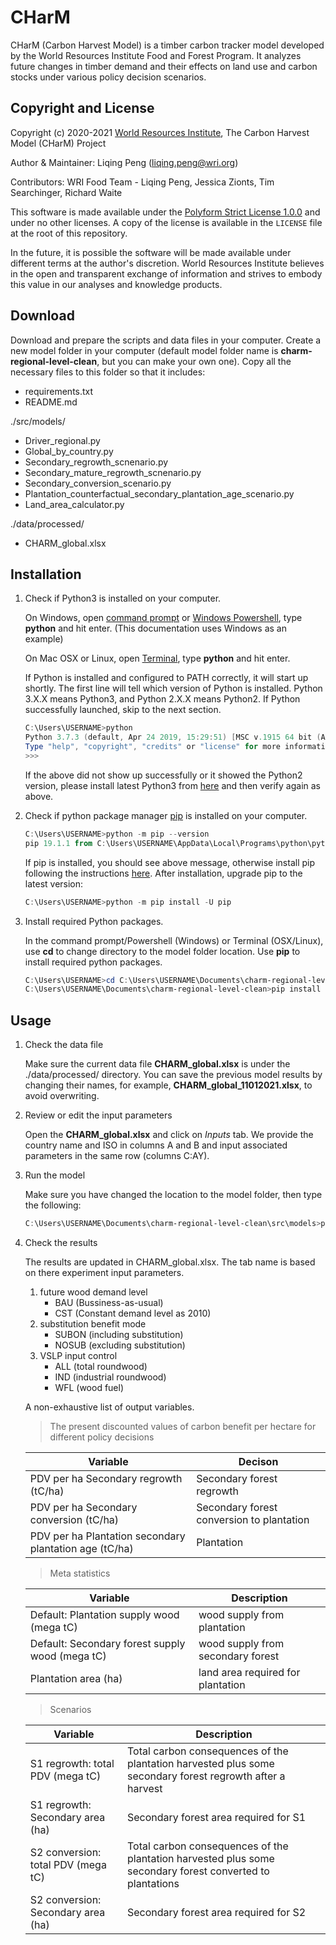 # CHarM

CHarM (Carbon Harvest Model) is a timber carbon tracker model developed by the World Resources Institute Food and Forest Program. It analyzes future changes in timber demand and their effects on land use and carbon stocks under various policy decision scenarios.

## Copyright and License

Copyright (c) 2020-2021 [World Resources Institute](https://www.wri.org/), The Carbon Harvest Model (CHarM) Project

Author & Maintainer: Liqing Peng (liqing.peng@wri.org)

Contributors: WRI Food Team - Liqing Peng, Jessica Zionts, Tim Searchinger, Richard Waite

This software is made available under the [Polyform Strict License 1.0.0](https://polyformproject.org/licenses/strict/1.0.0/) and under no other licenses.
A copy of the license is available in the `LICENSE` file at the root of this repository.

In the future, it is possible the software will be made available under different terms at the author's discretion.
World Resources Institute believes in the open and transparent exchange of information and strives to embody this value in our analyses and knowledge products.


## Download

Download and prepare the scripts and data files in your computer. Create a new model folder in your computer (default model folder name is **charm-regional-level-clean**, but you can make your own one). Copy all the necessary files to this folder so that it includes:

- requirements.txt
- README.md

./src/models/
- Driver_regional.py
- Global_by_country.py
- Secondary_regrowth_scnenario.py
- Secondary_mature_regrowth_scnenario.py
- Secondary_conversion_scenario.py
- Plantation_counterfactual_secondary_plantation_age_scenario.py
- Land_area_calculator.py

./data/processed/
- CHARM_global.xlsx


## Installation

1. Check if Python3 is installed on your computer.

    On Windows, open [command prompt](https://www.howtogeek.com/235101/10-ways-to-open-the-command-prompt-in-windows-10/) or [Windows Powershell](https://docs.microsoft.com/en-us/windows-server/administration/windows-commands/powershell), type **python** and hit enter. (This documentation uses Windows as an example)

    On Mac OSX or Linux, open [Terminal](https://macpaw.com/how-to/use-terminal-on-mac#:~:text=How%20to%20open%20Terminal%20on,double%2Dclick%20the%20search%20result.), type **python** and hit enter.

    If Python is installed and configured to PATH correctly, it will start up shortly. The first line will tell which version of Python is installed. Python 3.X.X means Python3, and Python 2.X.X means Python2. If Python successfully launched, skip to the next section.

    ```powershell
    C:\Users\USERNAME>python
    Python 3.7.3 (default, Apr 24 2019, 15:29:51) [MSC v.1915 64 bit (AMD64)] on win32
    Type "help", "copyright", "credits" or "license" for more information.
    >>>
    ```

    If the above did not show up successfully or it showed the Python2 version, please install latest Python3 from [here](https://www.python.org/downloads/) and then verify again as above.

2. Check if python package manager [pip](https://pip.pypa.io/en/stable/) is installed on your computer.

    ```powershell
    C:\Users\USERNAME>python -m pip --version
    pip 19.1.1 from C:\Users\USERNAME\AppData\Local\Programs\python\python37\lib\site-packages\pip (python 3.7)
    ```

    If pip is installed, you should see above message, otherwise install pip following the instructions [here](https://pip.pypa.io/en/stable/installing/). After installation, upgrade pip to the latest version:

    ```powershell
    C:\Users\USERNAME>python -m pip install -U pip
    ```

3. Install required Python packages.

    In the command prompt/Powershell (Windows) or Terminal (OSX/Linux), use **cd** to change directory to the model folder location. Use **pip** to install required python packages.

    ```powershell
    C:\Users\USERNAME>cd C:\Users\USERNAME\Documents\charm-regional-level-clean\
    C:\Users\USERNAME\Documents\charm-regional-level-clean>pip install -r requirements.txt
    ```

## Usage

1. Check the data file

    Make sure the current data file **CHARM_global.xlsx** is under the ./data/processed/ directory. You can save the previous model results by changing their names, for example, **CHARM_global_11012021.xlsx**, to avoid overwriting.

2. Review or edit the input parameters

    Open the **CHARM_global.xlsx** and click on *Inputs* tab. We provide the country name and ISO in columns A and B and input associated parameters in the same row (columns C:AY).

3. Run the model

    Make sure you have changed the location to the model folder, then type the following:

    ```powershell
    C:\Users\USERNAME\Documents\charm-regional-level-clean\src\models>python Driver_regional.py
    ```

3.  Check the results

    The results are updated in CHARM_global.xlsx. The tab name is based on there experiment input parameters. 
    
    1. future wood demand level
        - BAU (Bussiness-as-usual)
        - CST (Constant demand level as 2010)
    2. substitution benefit mode
        - SUBON (including substitution)
        - NOSUB (excluding substitution)
    3. VSLP input control
        - ALL (total roundwood)
        - IND (industrial roundwood)
        - WFL (wood fuel)
    
    A non-exhaustive list of output variables.
    
    >The present discounted values of carbon benefit per hectare for different policy decisions
   
    | Variable | Decison|
    |-----------|-----------|
    | PDV per ha Secondary regrowth (tC/ha) | Secondary forest regrowth|
    | PDV per ha Secondary conversion (tC/ha) | Secondary forest conversion to plantation|
    | PDV per ha Plantation secondary plantation age (tC/ha) | Plantation|
    
    >Meta statistics 
    
    | Variable | Description |
    |-----------|-----------|
    | Default: Plantation supply wood (mega tC) | wood supply from plantation |
    | Default: Secondary forest supply wood (mega tC) | wood supply from secondary forest |
    | Plantation area (ha) | land area required for plantation |
    
    >Scenarios

    | Variable | Description |
    |-----------|-----------|
    |S1 regrowth: total PDV (mega tC)|Total carbon consequences of the plantation harvested plus some secondary forest regrowth after a harvest|
    |S1 regrowth: Secondary area (ha)|Secondary forest area required for S1|
    |S2 conversion: total PDV (mega tC)|Total carbon consequences of the plantation harvested plus some secondary forest converted to plantations|
    |S2 conversion: Secondary area (ha)|Secondary forest area required for S2|

